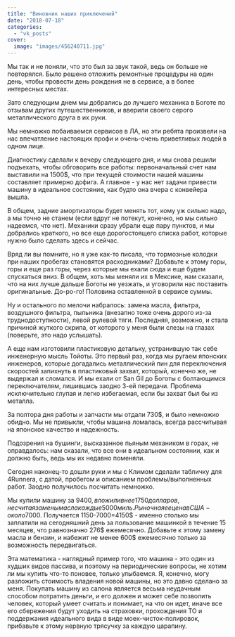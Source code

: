 ```yaml
---
title: "Виновник наших приключений"
date: "2018-07-18"
categories: 
  - "vk_posts"
cover:
  image: "images/456240711.jpg"
---
```


Мы так и не поняли, что это был за звук такой, ведь он больше не повторялся. Было решено отложить ремонтные процедуры на один день, чтобы провести день рождения не в сервисе, а в более интересных местах.

<!--more-->

Зато следующим днем мы добрались до лучшего механика в Боготе по отзывам других путешественников, и вверили своего серого металлического друга в их руки.

Мы немножко побаиваемся сервисов в ЛА, но эти ребята произвели на нас впечатление настоящих профи и очень-очень приветливых людей в одном лице.

Диагностику сделали к вечеру следующего дня, и мы снова решили подъехать, чтобы обговорить все работы: первоначальный счет нам выставили на 1500$, что при текущей стоимости нашей машины составляет примерно дофига. А главное - у нас нет задачи привести машину в идеальное состояние, как будто она вчера с конвейера вышла.

В общем, задние амортизаторы будет менять тот, кому уж сильно надо, а мы точно не станем (если вдруг не потекут, конечно, но мы сильно надеемся, что нет). Механики сразу убрали еще пару пунктов, и мы добрались краткого, но все еще дорогостоящего списка работ, которые нужно было сделать здесь и сейчас.

Вряд ли вы помните, но я уже как-то писала, что тормозные колодки при наших пробегах становятся расходниками? Добавьте к этому горы, горы и еще раз горы, через которые мы ехали сюда и еще будем спускаться вниз. В общем, хоть мы меняли их в Мексике, нам сказали, что на них лучше дальше Боготы не уезжать, и уговорили нас поставить оригинальные. До-ро-го! Половина оставленной в сервисе суммы.

Ну и остального по мелочи набралось: замена масла, фильтра, воздушного фильтра, пыльника (внезапно тоже очень дорого из-за труднодоступности), левой рулевой тяги. Последняя, возможно, и стала причиной жуткого скрипа, от которого у меня были слезы на глазах (поверьте, это надо услышать).

А еще нам изготовили пластиковую детальку, устранившую так себе инженерную мысль Тойоты. Это первый раз, когда мы ругаем японских инженеров, которые догадались металлический пин для переключения скоростей запихнуть в пластиковый захват, который, конечно же, не выдержал и сломался. И мы ехали от San Gil до Боготы с болтающимся переключателям, лишившись заодно 3-ей передачи. Проблема исключительно глупая и легко избегаемая, если бы захват был бы из металла.

За полтора дня работы и запчасти мы отдали 730$, и было немножко обидно. Мы не привыкли, чтобы машина ломалась, всегда рассчитывая на японское качество и надежность.

Подозрения на бушинги, высказанное пьяным механиком в горах, не оправдалось: нам сказали, что все они в идеальном состоянии, как и должно быть, ведь мы их недавно поменяли.

Сегодня наконец-то дошли руки и мы с Климом сделали табличку для 4Runnera, с датой, пробегом и описанием проблемы/выполненных работ. Заодно получилось посчитать немножко.

Мы купили машину за 9400$, вложили в нее 1750 долларов, не считая замены масла каждые 5000 миль. Рыночная ее цена в США - около 7000$. Получается 1150-7000=4150$ - именно столько мы заплатили на сегодняшний день за пользование машинкой в течение 15 месяцев, что равнозначно 276$ ежемесячно. Добавьте к этому замену масла и бензин, и набежит не менее 600$ ежемесячно только за возможность передвигаться.

Эта математика - наглядный пример того, что машина - это один из худших видов пассива, и поэтому на периодические вопросы, не хотим ли мы купить что-то поновее, только улыбаемся. Я, конечно, могу разложить стоимость владения новой машины, но это давно сделано за меня. Покупать машину из салона является весьма неудачным способом потратить деньги, и его должен и может себе позволить человек, который умеет считать и понимает, на что он идет, иначе все его сбережения будут уходить на страховки, прохождения ТО и поддержания идеального вида в виде моек-чисток-полировок, прибавьте к этому нервную трясучку за каждую царапину.
